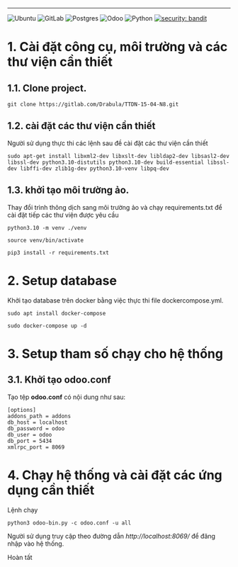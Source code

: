 ---
![Ubuntu](https://img.shields.io/badge/Ubuntu-E95420?style=for-the-badge&logo=ubuntu&logoColor=white)
![GitLab](https://img.shields.io/badge/gitlab-%23181717.svg?style=for-the-badge&logo=gitlab&logoColor=white)
![Postgres](https://img.shields.io/badge/postgres-%23316192.svg?style=for-the-badge&logo=postgresql&logoColor=white)
![Odoo](https://img.shields.io/badge/Odoo-512677?style=for-the-badge&logo=odoo&logoColor=white)
![Python](https://img.shields.io/badge/python-v3.8+-blue.svg)
[![security: bandit](https://img.shields.io/badge/security-bandit-yellow.svg)](https://github.com/PyCQA/bandit)



# 1. Cài đặt công cụ, môi trường và các thư viện cần thiết

## 1.1. Clone project.
```
git clone https://gitlab.com/Drabula/TTDN-15-04-N8.git
```




## 1.2. cài đặt các thư viện cần thiết

Người sử dụng thực thi các lệnh sau đề cài đặt các thư viện cần thiết

```
sudo apt-get install libxml2-dev libxslt-dev libldap2-dev libsasl2-dev libssl-dev python3.10-distutils python3.10-dev build-essential libssl-dev libffi-dev zlib1g-dev python3.10-venv libpq-dev
```
## 1.3. khởi tạo môi trường ảo.

Thay đổi trình thông dịch sang môi trường ảo và chạy requirements.txt để cài đặt tiếp các thư viện được yêu cầu
```
python3.10 -m venv ./venv
```
```
source venv/bin/activate
```
```
pip3 install -r requirements.txt
```

# 2. Setup database

Khởi tạo database trên docker bằng việc thực thi file dockercompose.yml.
```
sudo apt install docker-compose
```
```
sudo docker-compose up -d
```

# 3. Setup tham số chạy cho hệ thống

## 3.1. Khởi tạo odoo.conf

Tạo tệp **odoo.conf** có nội dung như sau:

```
[options]
addons_path = addons
db_host = localhost
db_password = odoo
db_user = odoo
db_port = 5434
xmlrpc_port = 8069
```

# 4. Chạy hệ thống và cài đặt các ứng dụng cần thiết

Lệnh chạy
```
python3 odoo-bin.py -c odoo.conf -u all
```


Người sử dụng truy cập theo đường dẫn _http://localhost:8069/_ để đăng nhập vào hệ thống.

Hoàn tất
    

